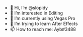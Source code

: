 - 👋 Hi, I’m @slopidy
- 👀 I’m interested in Editing 
- 🌱 I’m currently using Vegas Pro 
- 💞️ I’m trying to learn After Effects
- 📫 How to reach me: Ayb#3488

